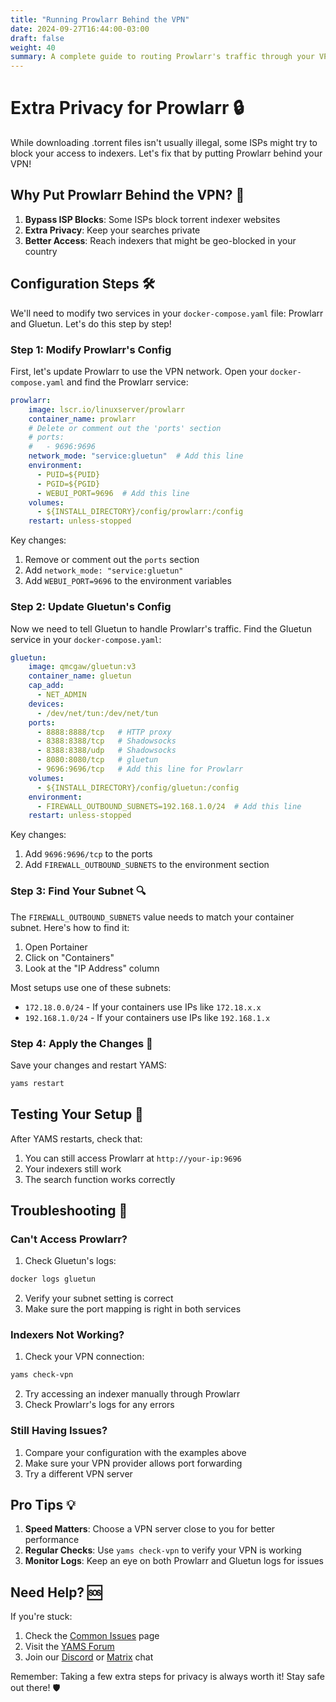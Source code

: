 ```yaml
---
title: "Running Prowlarr Behind the VPN"
date: 2024-09-27T16:44:00-03:00
draft: false
weight: 40
summary: A complete guide to routing Prowlarr's traffic through your VPN for extra privacy
---
```


# Extra Privacy for Prowlarr 🔒

While downloading .torrent files isn't usually illegal, some ISPs might try to block your access to indexers. Let's fix that by putting Prowlarr behind your VPN! 

## Why Put Prowlarr Behind the VPN? 🤔

1. **Bypass ISP Blocks**: Some ISPs block torrent indexer websites
2. **Extra Privacy**: Keep your searches private
3. **Better Access**: Reach indexers that might be geo-blocked in your country

## Configuration Steps 🛠️

We'll need to modify two services in your `docker-compose.yaml` file: Prowlarr and Gluetun. Let's do this step by step!

### Step 1: Modify Prowlarr's Config
First, let's update Prowlarr to use the VPN network. Open your `docker-compose.yaml` and find the Prowlarr service:

```yaml
prowlarr:
    image: lscr.io/linuxserver/prowlarr
    container_name: prowlarr
    # Delete or comment out the 'ports' section
    # ports:
    #   - 9696:9696
    network_mode: "service:gluetun"  # Add this line
    environment:
      - PUID=${PUID}
      - PGID=${PGID}
      - WEBUI_PORT=9696  # Add this line
    volumes:
      - ${INSTALL_DIRECTORY}/config/prowlarr:/config
    restart: unless-stopped
```

Key changes:
1. Remove or comment out the `ports` section
2. Add `network_mode: "service:gluetun"`
3. Add `WEBUI_PORT=9696` to the environment variables

### Step 2: Update Gluetun's Config
Now we need to tell Gluetun to handle Prowlarr's traffic. Find the Gluetun service in your `docker-compose.yaml`:

```yaml
gluetun:
    image: qmcgaw/gluetun:v3
    container_name: gluetun
    cap_add:
      - NET_ADMIN
    devices:
      - /dev/net/tun:/dev/net/tun
    ports:
      - 8888:8888/tcp   # HTTP proxy
      - 8388:8388/tcp   # Shadowsocks
      - 8388:8388/udp   # Shadowsocks
      - 8080:8080/tcp   # gluetun
      - 9696:9696/tcp   # Add this line for Prowlarr
    volumes:
      - ${INSTALL_DIRECTORY}/config/gluetun:/config
    environment:
      - FIREWALL_OUTBOUND_SUBNETS=192.168.1.0/24  # Add this line
    restart: unless-stopped
```

Key changes:
1. Add `9696:9696/tcp` to the ports
2. Add `FIREWALL_OUTBOUND_SUBNETS` to the environment section

### Step 3: Find Your Subnet 🔍

The `FIREWALL_OUTBOUND_SUBNETS` value needs to match your container subnet. Here's how to find it:

1. Open Portainer
2. Click on "Containers"
3. Look at the "IP Address" column

Most setups use one of these subnets:
- `172.18.0.0/24` - If your containers use IPs like `172.18.x.x`
- `192.168.1.0/24` - If your containers use IPs like `192.168.1.x`

### Step 4: Apply the Changes 🔄

Save your changes and restart YAMS:
```bash
yams restart
```

## Testing Your Setup 🎯

After YAMS restarts, check that:
1. You can still access Prowlarr at `http://your-ip:9696`
2. Your indexers still work
3. The search function works correctly

## Troubleshooting 🔧

### Can't Access Prowlarr?
1. Check Gluetun's logs:
```bash
docker logs gluetun
```
2. Verify your subnet setting is correct
3. Make sure the port mapping is right in both services

### Indexers Not Working?
1. Check your VPN connection:
```bash
yams check-vpn
```
2. Try accessing an indexer manually through Prowlarr
3. Check Prowlarr's logs for any errors

### Still Having Issues? 
1. Compare your configuration with the examples above
2. Make sure your VPN provider allows port forwarding
3. Try a different VPN server

## Pro Tips 💡

1. **Speed Matters**: Choose a VPN server close to you for better performance
2. **Regular Checks**: Use `yams check-vpn` to verify your VPN is working
3. **Monitor Logs**: Keep an eye on both Prowlarr and Gluetun logs for issues

## Need Help? 🆘

If you're stuck:
1. Check the [Common Issues](/faqs/common-errors/) page
2. Visit the [YAMS Forum](https://forum.yams.media)
3. Join our [Discord](https://discord.gg/Gwae3tNMST) or [Matrix](https://matrix.to/#/#yams-space:rogs.me) chat

Remember: Taking a few extra steps for privacy is always worth it! Stay safe out there! 🛡️
